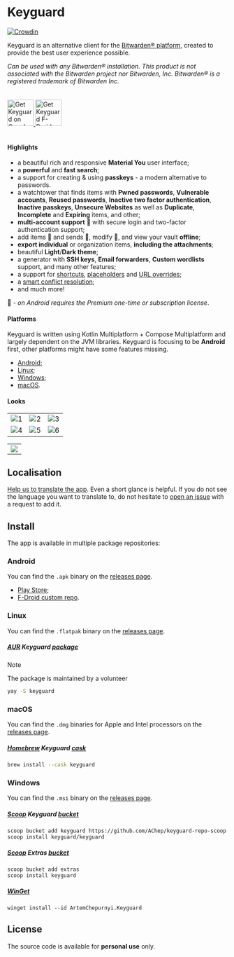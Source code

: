 # Keyguard

[![Crowdin](https://badges.crowdin.net/keyguard/localized.svg)](https://crowdin.com/project/keyguard)

Keyguard is an alternative client for the [Bitwarden® platform](https://bitwarden.com/), created to provide the best user experience possible.

_Can be used with any Bitwarden® installation. This product is not associated with the Bitwarden project nor Bitwarden, Inc. Bitwarden® is a registered trademark of Bitwarden Inc._

<a href="https://play.google.com/store/apps/details?id=com.artemchep.keyguard">
  <img alt="Get Keyguard on Google Play" vspace="20"
       src="https://play.google.com/intl/en_us/badges/images/generic/en-play-badge.png" height="60" />
</a>

<a href="https://gh.artemchep.com/keyguard-repo-fdroid/repo">
  <img src="https://github.com/AChep/keyguard-app/blob/master/artwork/badge_fdroid.png"
       alt="Get Keyguard F-Droid repository"
       vspace="20"
       height="60" />
</a>

#### Highlights
- a beautiful rich and responsive **Material You** user interface;
- a **powerful** and **fast search**;
- a support for creating & using **passkeys** - a modern alternative to passwords.
- a watchtower that finds items with **Pwned passwords**, **Vulnerable accounts**, **Reused passwords**, **Inactive two factor authentication**, **Inactive passkeys**, **Unsecure Websites** as well as **Duplicate**, **Incomplete** and **Expiring** items, and other;
- **multi-account support** 🌠 with secure login and two-factor authentication support;
- add items 🌠 and sends 🌠, modify 🌠, and view your vault **offline**;
- **export individual** or organization items, **including the attachments**; 
- beautiful **Light**/**Dark theme**;
- a generator with **SSH keys**, **Email forwarders**, **Custom wordlists** support, and many other features; 
- a support for [shortcuts](wiki/SHORTCUTS.md), [placeholders](wiki/PLACEHOLDERS.md) and [URL overrides](wiki/URL_OVERRIDE.md);
- a [smart conflict resolution](wiki/CONFLICTS.md);
- and much more!

🌠 _- on Android requires the Premium one-time or subscription license_. 

#### Platforms
Keyguard is written using Kotlin Multiplatform + Compose Multiplatform and largely dependent on the JVM libraries. Keyguard is focusing to be **Android** first, other platforms might have some features missing.

- [Android](#android);
- [Linux](#linux);
- [Windows](#windows);
- [macOS](#macos).

#### Looks

|        |        |        |
| :----: | :----: | :----: |
| ![1](https://github.com/AChep/keyguard-app/blob/master/screenshots/phone/Screenshot_20250825_174631.png) | ![2](https://github.com/AChep/keyguard-app/blob/master/screenshots/phone/Screenshot_20250825_174459.png) | ![3](https://github.com/AChep/keyguard-app/blob/master/screenshots/phone/Screenshot_20250825_174520.png) | 
| ![4](https://github.com/AChep/keyguard-app/blob/master/screenshots/phone/Screenshot_20250825_174547.png) | ![5](https://github.com/AChep/keyguard-app/blob/master/screenshots/phone/Screenshot_20250825_174558.png) | ![6](https://github.com/AChep/keyguard-app/blob/master/screenshots/phone/Screenshot_20250825_174612.png) |

|        |
| :----: |
| ![](https://github.com/AChep/keyguard-app/blob/master/screenshots/tablet10/Screenshot_20250825_180106.png) |

## Localisation

 [Help us to translate the app](https://crowdin.com/project/keyguard). Even a short glance is helpful. 
 If you do not see the language you want to translate to, do not hesitate to [open an issue](https://github.com/AChep/AcDisplay/issues/new) with a request to add it.

 
## Install

The app is available in multiple package repositories:

### Android
You can find the `.apk` binary on the [releases page](https://github.com/AChep/keyguard-app/releases/latest).
- [Play Store](https://play.google.com/store/apps/details?id=com.artemchep.keyguard);
- [F-Droid custom repo](https://gh.artemchep.com/keyguard-repo-fdroid/repo).

### Linux
You can find the `.flatpak` binary on the [releases page](https://github.com/AChep/keyguard-app/releases/latest).

##### [AUR](https://aur.archlinux.org/) Keyguard [package](https://aur.archlinux.org/packages/keyguard)
> [!NOTE]
> The package is maintained by a volunteer
```sh
yay -S keyguard
```

### macOS
You can find the `.dmg` binaries for Apple and Intel processors on the [releases page](https://github.com/AChep/keyguard-app/releases/latest).

##### [Homebrew](https://brew.sh/) Keyguard [cask](https://formulae.brew.sh/cask/keyguard)
```sh
brew install --cask keyguard
```

### Windows
You can find the `.msi` binary on the [releases page](https://github.com/AChep/keyguard-app/releases/latest).

##### [Scoop](https://scoop.sh/) Keyguard [bucket](https://github.com/AChep/keyguard-repo-scoop)
```pwsh
scoop bucket add keyguard https://github.com/AChep/keyguard-repo-scoop
scoop install keyguard/keyguard
```

##### [Scoop](https://scoop.sh/) Extras [bucket](https://github.com/ScoopInstaller/Extras)
```pwsh
scoop bucket add extras
scoop install keyguard
```

##### [WinGet](https://aka.ms/getwinget)
```pwsh
winget install --id ArtemChepurnyi.Keyguard
```

## License

The source code is available for **personal use** only.
